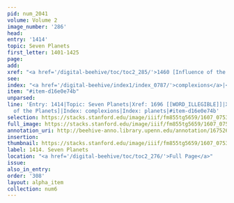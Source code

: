 ```yaml
---
pid: num_2041
volume: Volume 2
image_number: '286'
head:
entry: '1414'
topic: Seven Planets
first_letter: 1401-1425
page:
add:
xref: "<a href='/digital-beehive/toc/toc2_285/'>1460 [Influence of the Planets]</a>"
see:
index: "<a href='/digital-beehive/index1/index_0787/'>complexions</a>|<a href='/digital-beehive/index4/index_3029/'>planets</a>"
item: "#item-d16e0e74b"
unparsed:
line: 'Entry: 1414|Topic: Seven Planets|Xref: 1696 [[WORD_ILLEGIBLE]]|Xref: 1460 [Influence
  of the Planets]|Index: complexions|Index: planets|#item-d16e0e74b'
selection: https://stacks.stanford.edu/image/iiif/fm855tg5659/1607_0753/792,3064,2959,1098/full/0/default.jpg
full_image: https://stacks.stanford.edu/image/iiif/fm855tg5659/1607_0753/full/full/0/default.jpg
annotation_uri: http://beehive-anno.library.upenn.edu/annotation/1675267962780
insertion:
thumbnail: https://stacks.stanford.edu/image/iiif/fm855tg5659/1607_0753/792,3064,600,180/250,/0/default.jpg
label: 1414. Seven Planets
location: "<a href='/digital-beehive/toc/toc2_276/'>Full Page</a>"
issue:
also_in_entry:
order: '308'
layout: alpha_item
collection: num6
---
```

